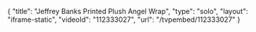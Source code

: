 {
    "title": "Jeffrey Banks Printed Plush Angel Wrap",
    "type": "solo",
    "layout": "iframe-static",
    "videoId": "112333027",
    "url": "\/tvpembed\/112333027"
}